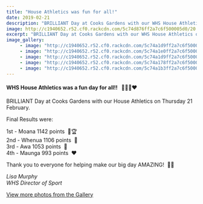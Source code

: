 ```yaml
---
title: "House Athletics was fun for all!"
date: 2019-02-21
description: "BRILLIANT Day at Cooks Gardens with our WHS House Athletics on Thursday 21 February..."
image: http://c1940652.r52.cf0.rackcdn.com/5c74d876ff2a7c6f500005d0/20.croppedjpg.330.jpg
excerpt: "BRILLIANT Day at Cooks Gardens with our WHS House Athletics on Thursday 21 February."
image_gallery:
     - image: "http://c1940652.r52.cf0.rackcdn.com/5c74a1d9ff2a7c6f5000056b/20.jpg"
     - image: "http://c1940652.r52.cf0.rackcdn.com/5c74a1e0ff2a7c6f50000576/28.jpg"
     - image: "http://c1940652.r52.cf0.rackcdn.com/5c74a1d9ff2a7c6f5000056a/24.jpg"
     - image: "http://c1940652.r52.cf0.rackcdn.com/5c74a178ff2a7c6f50000562/5.jpg"
     - image: "http://c1940652.r52.cf0.rackcdn.com/5c74a1b3ff2a7c6f50000564/6a.jpg"
---
```


<h4>WHS House Athletics was a fun day for all!!&nbsp; &nbsp;<span class="_5mfr"><span class="_6qdm">💛</span></span><span class="_5mfr"><span class="_6qdm">💚</span></span><span class="_5mfr"><span class="_6qdm">💙</span></span><span class="_5mfr"><span class="_6qdm">❤️</span></span></h4>
<p><span>BRILLIANT Day at Cooks Gardens with our House Athletics on Thursday 21 February.</span></p>
<p><span><span>Final Results were:</span></span></p>
<p><span><span>1st - Moana 1142 points&nbsp;&nbsp;<span class="_5mfr"><span class="_6qdm">💛</span></span><span class="_5mfr"><span class="_6qdm">🏆</span></span></span><br /><span>2nd - Whenua 1106 points&nbsp;&nbsp;<span>💚</span></span><br /><span>3rd - Awa 1053 points&nbsp;&nbsp;<span>💙</span></span><br /><span>4th - Maunga 993 points&nbsp;&nbsp;<span class="_5mfr"><span class="_6qdm">❤️</span></span></span></span></p>
<p><span><span>Thank you to everyone for helping make our big day AMAZING!&nbsp;&nbsp;<span>👌🏻</span></span></span></p>
<p><em>Lisa Murphy</em><br /><em>WHS Director of Sport</em></p>
<p><a href="http://www.whanganuihigh.school.nz/media/gallery/2019-house-athletics-day">View more photos from the Gallery</a></p>


